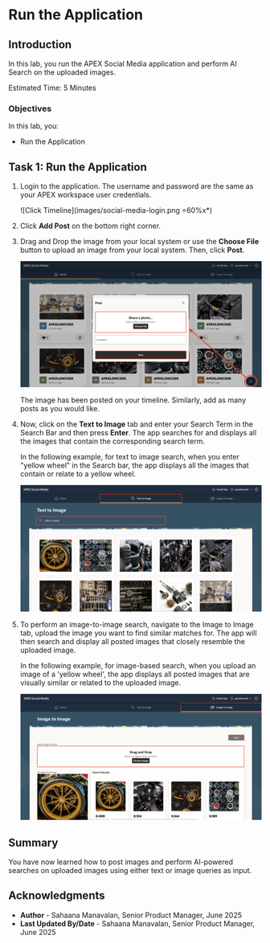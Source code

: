 # Run the Application

## Introduction

In this lab, you run the APEX Social Media application and perform AI Search on the uploaded images.

Estimated Time: 5 Minutes

### Objectives

In this lab, you:

- Run the Application

## Task 1: Run the Application

1. Login to the application. The username and password are the same as your APEX workspace user credentials.

    ![Click Timeline](images/social-media-login.png =60%x*)

2. Click **Add Post** on the bottom right corner.

3. Drag and Drop the image from your local system or use the **Choose File** button to upload an image from your local system. Then, click **Post**.

    ![Click Timeline](images/add-post.png " ")

    The image has been posted on your timeline. Similarly, add as many posts as you would like.

4. Now, click on the **Text to Image** tab and enter your Search Term in the Search Bar and then press **Enter**. The app searches for and displays all the images that contain the corresponding search term.

    In the following example, for text to image search, when you enter "yellow wheel" in the Search bar, the app displays all the images that contain or relate to a yellow wheel.

    ![Text to Image Search](images/img-class.png " ")

5. To perform an image-to-image search, navigate to the Image to Image tab, upload the image you want to find similar matches for. The app will then search and display all posted images that closely resemble the uploaded image.

    In the following example, for image-based search, when you upload an image of a 'yellow wheel', the app displays all posted images that are visually similar or related to the uploaded image.

    ![Image to Image Search](images/image-detect.png " ")

## Summary

You have now learned how to post images and perform AI-powered searches on uploaded images using either text or image queries as input.

## Acknowledgments

- **Author** - Sahaana Manavalan, Senior Product Manager, June 2025
- **Last Updated By/Date** - Sahaana Manavalan, Senior Product Manager, June 2025
